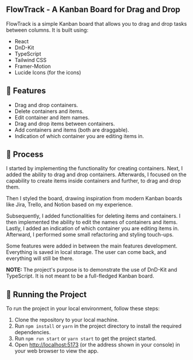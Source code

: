 ## FlowTrack - A Kanban Board for Drag and Drop

FlowTrack is a simple Kanban board that allows you to drag and drop tasks between columns. It is built using:

- React
- DnD-Kit
- TypeScript
- Tailwind CSS
- Framer-Motion
- Lucide Icons (for the icons)

## 👾 Features

- Drag and drop containers.
- Delete containers and items.
- Edit container and item names.
- Drag and drop items between containers.
- Add containers and items (both are draggable).
- Indication of which container you are editing items in.

## 📒 Process

I started by implementing the functionality for creating containers. Next, I added the ability to drag and drop containers. Afterwards, I focused on the capability to create items inside containers and further, to drag and drop them. 

Then I styled the board, drawing inspiration from modern Kanban boards like Jira, Trello, and Notion based on my experience. 

Subsequently, I added functionalities for deleting items and containers. I then implemented the ability to edit the names of containers and items. Lastly, I added an indication of which container you are editing items in. Afterward, I performed some small refactoring and styling touch-ups. 

Some features were added in between the main features development. Everything is saved in local storage. The user can come back, and everything will still be there.

**NOTE:** The project's purpose is to demonstrate the use of DnD-Kit and TypeScript. It is not meant to be a full-fledged Kanban board.

## 🚦 Running the Project

To run the project in your local environment, follow these steps:

1. Clone the repository to your local machine.
2. Run `npm install` or `yarn` in the project directory to install the required dependencies.
3. Run `npm run start` or `yarn start` to get the project started.
4. Open [http://localhost:5173](http://localhost:5173) (or the address shown in your console) in your web browser to view the app.


